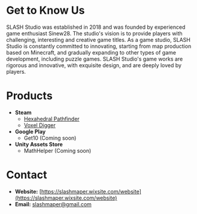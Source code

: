# Get to Know Us
SLASH Studio was established in 2018 and was founded by experienced game enthusiast Sinew28. The studio's vision is to provide players with challenging, interesting and creative game titles. As a game studio, SLASH Studio is constantly committed to innovating, starting from map production based on Minecraft, and gradually expanding to other types of game development, including puzzle games. SLASH Studio's game works are rigorous and innovative, with exquisite design, and are deeply loved by players.

# Products
* **Steam**
  * [Hexahedral Pathfinder](https://store.steampowered.com/app/915360/Hexahedral_Pathfinder/)
  * [Voxel Digger](https://store.steampowered.com/app/1911010/Voxel_Digger/)
* **Google Play**
  * Get10 (Coming soon)
* **Unity Assets Store**
  * MathHelper (Coming soon)

# Contact
* **Website:** [https://slashmaper.wixsite.com/website](https://slashmaper.wixsite.com/website)
* **Email:** [slashmaper@gmail.com](slashmaper@gmail.com)
